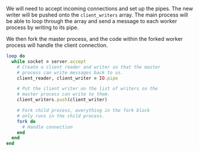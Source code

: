 We will need to accept incoming connections and set up the pipes. The new writer will be pushed onto the `client_writers` array. The main process will be able to loop through the array and send a message to each worker process by writing to its pipe.

We then fork the master process, and the code within the forked worker process will handle the client connection.

```ruby
loop do
  while socket = server.accept
    # Create a client reader and writer so that the master
    # process can write messages back to us.
    client_reader, client_writer = IO.pipe

    # Put the client writer on the list of writers so the
    # master process can write to them.
    client_writers.push(client_writer)

    # Fork child process, everything in the fork block
    # only runs in the child process.
    fork do
      # Handle connection
    end
  end
end
```
